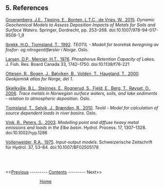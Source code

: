 ## 5. References

[Groenenberg, J.E., Tipping, E., Bonten, L.T.C., de Vries, W., 2015](https://link.springer.com/chapter/10.1007%2F978-94-017-9508-1_9). *Dynamic Geochemical Models to Assess Deposition Impacts of Metals for Soils and Surface Waters*. Springer, Dordrecht, pp. 253–268. doi:10.1007/978-94-017-9508-1_9

[Ibrekk, H.O., Tjomsland, T., 1992](https://niva.brage.unit.no/niva-xmlui/handle/11250/206972). *TEOTIL - Modell for teoretisk beregning av fosfor- og nitrogentilførsler i Norge*. Oslo.

[Larsen, D.P., Mercier, H.T., 1976](https://cdnsciencepub.com/doi/10.1139/f76-221). *Phosphorus Retention Capacity of Lakes*. J. Fish. Res. Board Canada 33, 1742–1750. doi:10.1139/f76-221

[Ottesen, R., Bogen, J., Bølviken, B., Volden, T., Haugland, T., 2000](https://www.ngu.no/publikasjon/geokjemisk-atlas-norge-del-1). *Geokjemisk atlas for Norge, del 1*.

[Skjelkvåle, B.L., Steinnes, E., Rognerud, S., Fjeld, E., Berg, T., Røyset, O., 2006](https://niva.brage.unit.no/niva-xmlui/handle/11250/213255). *Trace metals in Norwegian surface waters, soils, and lake sediments - relation to atmospheric deposition*. Oslo.

[Tjomsland, T., Selvik, J., Brænden, R., 2010](https://niva.brage.unit.no/niva-xmlui/handle/11250/214825). *Teotil - Model for calculation of source dependent loads in river basins*. Oslo.

[Vink, R., Peters, S., 2003](https://onlinelibrary.wiley.com/doi/abs/10.1002/hyp.1286). *Modelling point and diffuse heavy metal emissions and loads in the Elbe basin*. Hydrol. Process. 17, 1307–1328. doi:10.1002/hyp.1286

[Vollenweider, R.A., 1975](https://link.springer.com/article/10.1007/BF02505178). *Input-output models*. Schweizerische Zeitschrift für Hydrol. 37, 53–84. doi:10.1007/BF02505178



\
\
\
<<[Previous](08_conclusion.html) --------- [Contents](00_intro_and_toc.html) --------- Next>>

        [Home](https://nivanorge.github.io/teotil2/)